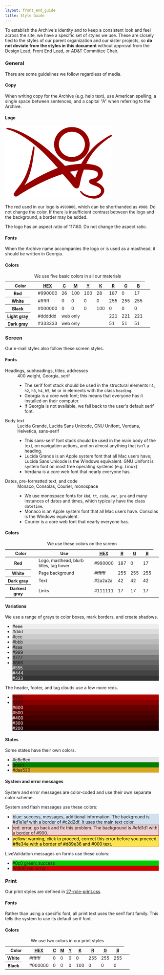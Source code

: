 ```yaml
---
layout: front_end_guide
title: Style Guide
---
```


To establish the Archive's identity and to keep a consistent look and feel across the site, we have a specific set of styles we use. These are closely tied to the styles of our parent organization and our sister projects, so **do not deviate from the styles in this document** without approval from the Design Lead, Front End Lead, or AD&T Committee Chair.

### General

There are some guidelines we follow regardless of media.

#### Copy

When writing copy for the Archive (e.g. help text), use American spelling, a single space between sentences, and a capital "A" when referring to the Archive.

#### Logo

![Archive logo](images/logo.png)

The red used in our logo is `#990000`, which can be shorthanded as `#900`. Do not change the color. If there is insufficient contrast between the logo and the background, a border may be added.

The logo has an aspect ratio of 117:80. Do not change the aspect ratio.

#### Fonts

When the Archive name accompanies the logo or is used as a masthead, it should be written in <span class="georgia serif">Georgia</span>.

#### Colors

<table summary="The five colors we use in our materials, and their hexadecimal, CMYK, and RGB values">
<caption>We use five basic colors in all our materials</caption>
<thead>
<tr>
<th scope="col" colspan="2">Color</th>
<th scope="col"><abbr title="hexadecimal">HEX</abbr></th>
<th scope="col"><abbr title="Cyan">C</abbr></th>
<th scope="col"><abbr title="Magenta">M</abbr></th>
<th scope="col"><abbr title="Yellow">Y</abbr></th>
<th scope="col"><abbr title="Key">K</abbr></th>
<th scope="col"><abbr title="Red">R</abbr></th>
<th scope="col"><abbr title="Green">G</abbr></th>
<th scope="col"><abbr title="Blue">B</abbr></th>
<td></td>
</tr>
</thead>
<tbody>
<tr>
<th scope="row">Red</th>
<td class="red color">&nbsp;</td>
<td>#990000</td>
<td>26</td>
<td>100</td>
<td>100</td>
<td>28</td>
<td>187</td>
<td>0</td>
<td>17</td>
<td class="red color">&nbsp;</td>
</tr>
<tr>
<th scope="row">White</th>
<td class="white color">&nbsp;</td>
<td>#ffffff</td>
<td>0</td>
<td>0</td>
<td>0</td>
<td>0</td>
<td>255</td>
<td>255</td>
<td>255</td>
<td class="white color">&nbsp;</td>
</tr>
<tr>
<th scope="row">Black</th>
<td class="black color">&nbsp;</td>
<td>#000000</td>
<td>0</td>
<td>0</td>
<td>0</td>
<td>100</td>
<td>0</td>
<td>0</td>
<td>0</td>
<td class="black color">&nbsp;</td>
</tr>
<tr>
<th scope="row">Light gray</th>
<td class="light-gray-ddd color">&nbsp;</td>
<td>#dddddd</td>
<td colspan="4">web only</td>
<td>221</td>
<td>221</td>
<td>221</td>
<td class="light-gray-ddd color">&nbsp;</td>
</tr>
<tr>
<th scope="row">Dark gray</th>
<td class="dark-gray-333 color">&nbsp;</td>
<td>#333333</td>
<td colspan="4">web only</td>
<td>51</td>
<td>51</td>
<td>51</td>
<td class="dark-gray-333 color">&nbsp;</td>
</tr>
</tbody>
</table>

### Screen

Our e-mail styles also follow these screen styles.

#### Fonts

<dl>
<dt>Headings, subheadings, titles, addresses</dt>
<dd>400 weight, <span class="georgia serif">Georgia</span>, <span class="serif">serif</span>
<ul><li>The serif font stack should be used in the structural elements <code>h1</code>, <code>h2</code>, <code>h3</code>, <code>h4</code>, <code>h5</code>, <code>h6</code> or in elements with the class <code>heading</code>.</li>
<li><span class="georgia serif">Georgia</span> is a core web font; this means that everyone has it installed on their computer.</li>
<li>If <span class="georgia serif">Georgia</span> is not available, we fall back to the user's default <span class="serif">serif</span> font.</li></ul></dd>
<dt>Body text</dt>
<dd><span class="lucida-grande sans-serif">Lucida Grande</span>, <span class="lucida-sans sans-serif">Lucida Sans Unicode</span>, <span class="gnu-unifont sans-serif">GNU Unifont</span>, <span class="verdana sans-serif">Verdana</span>, <span class="helvetica sans-serif">Helvetica</span>, <span class="sans-serif">sans-serif</span>
<ul><li>This sans-serif font stack should be used in the main body of the text, on navigation actions, and on almost anything that isn't a heading.</li>
<li><span class="lucida-grande sans-serif">Lucida Grande</span> is an Apple system font that all Mac users have; <span class="lucida-sans sans-serif">Lucida Sans Unicode</span> is the Windows equivalent. <span class="gnu-unifont sans-serif">GNU Unifont</span> is system font on most free operating systems (e.g. Linux).</li>
<li><span class="verdana sans-serif">Verdana</span> is a core web font that nearly everyone has.</li></ul></dd>
<dt>Dates, pre-formatted text, and code</dt>
<dd><span class="monaco monospace">Monaco</span>, <span class="consolas monospace">Consolas</span>, <span class="courier monospace">Courier</span>, <span class="monospace">monospace</span>
<ul><li>We use monospace fonts for <code>kbd</code>, <code>tt</code>, <code>code</code>, <code>var</code>, <code>pre</code> and many instances of dates and times, which typically have the class <code>datetime</code>.</li>
<li><span class="monaco monospace">Monaco</span> is an Apple system font that all Mac users have. <span class="consolas monospace">Consolas</span> is the Windows equivalent.</li>
<li><span class="courier monospace">Courier</span> is a core web font that nearly everyone has.</li></ul></dd>
</dl>

#### Colors

<table summary="The colors we use in our website, how they are used, and their hexadecimal and RGB values">
<caption>We use these colors on the screen</caption>
<thead>
<tr>
<th scope="col" colspan="2">Color</th>
<th scope="col">Use</th>
<th scope="col"><abbr title="hexadecimal">HEX</abbr></th>
<th scope="col"><abbr title="Red">R</abbr></th>
<th scope="col"><abbr title="Green">G</abbr></th>
<th scope="col"><abbr title="Blue">B</abbr></th>
<td></td>
</tr>
</thead>
<tbody>
<tr>
<th scope="row">Red</th>
<td class="red color">&nbsp;</td>
<td>Logo, masthead, blurb titles, tag hover</td>
<td>#990000</td>
<td>187</td>
<td>0</td>
<td>17</td>
<td class="red color">&nbsp;</td>
</tr>
<tr>
<th scope="row">White</th>
<td class="white color">&nbsp;</td>
<td>Page background</td>
<td>#ffffff</td>
<td>255</td>
<td>255</td>
<td>255</td>
<td class="white color">&nbsp;</td>
</tr>
<tr>
<th scope="row">Dark gray</th>
<td class="dark-gray-2a2a2a color">&nbsp;</td>
<td>Text</td>
<td>#2a2a2a</td>
<td>42</td>
<td>42</td>
<td>42</td>
<td class="dark-gray-2a2a2a color">&nbsp;</td>
</tr>
<tr>
<th scope="row">Darkest gray</th>
<td class="darkest-gray-111 color">&nbsp;</td>
<td>Links</td>
<td>#111111</td>
<td>17</td>
<td>17</td>
<td>17</td>
<td class="darkest-gray-111 color">&nbsp;</td>
</tr>
</tbody>
</table>

#### Variations

We use a range of grays to color boxes, mark borders, and create shadows.

<ul>
<li style="background:#eee">#eee</li>
<li style="background:#ddd">#ddd</li>
<li style="background:#ccc">#ccc</li>
<li style="background:#bbb">#bbb</li>
<li style="background:#aaa">#aaa</li>
<li style="background:#999">#999</li>
<li style="background:#777">#777</li>
<li style="background:#666">#666</li>
<li style="background:#555; color:#fff">#555</li>
<li style="background:#444; color:#fff">#444</li>
<li style="background:#333; color:#fff">#333</li>
</ul>

The header, footer, and tag clouds use a few more reds.

<ul>
<li style="background:#a00;">#a00</li>
<li style="background:#800;>#800</li>
<li style="background:#700;>#700</li>
<li style="background:#600; color:#fff">#600</li>
<li style="background:#500; color:#fff">#500</li>
<li style="background:#400; color:#fff">#400</li>
<li style="background:#300; color:#fff">#300</li>
<li style="background:#200; color:#fff">#200</li>
</ul>

#### States

Some states have their own colors.

<ul>
<li style="background:#e8e6ed">#e8e6ed</li>
<li style="background:green">green</li>
<li style="background:#daa520">#daa520</li>
</ul>

#### System and error messages

System and error messages are color-coded and use their own separate color scheme.

System and flash messages use these colors:

<ul>
<li style="background:#d1e1ef; border:1px solid #c2d2df">blue: success, messages, additional information. The background is #d1e1ef with a border of #c2d2df. It uses the main text color.</li>
<li style="background:#efd1d1; border: 1px solid #900">red: error, go back and fix this problem. The background is #efd1d1 with a border of #900.</li>
<li style="background:#ffe34e; border: 1px solid #d89e36; color: #000">yellow: warning, click to proceed, correct this error before you proceed. #ffe34e with a border of #d89e36 and #000 text.</li>
</ul>

LiveValidation messages on forms use these colors:

<ul>
<li style="background:#0c0">#0c0 green: success</li>
<li style="background:#c00">#c000 red: error</li>
</ul>

### Print

Our print styles are defined in [27-role-print.css](https://github.com/otwcode/otwarchive/blob/master/public/stylesheets/site/2.0/27-role-print.css).

#### Fonts

Rather than using a specific font, all print text uses the <span class="serif">serif</span> font family. This tells the system to use its default serif font.

#### Colors

<table summary="The two colors we use in our print materials, and their hexadecimal, CMYK, and RGB values">
<caption>We use two colors in our print styles</caption>
<thead>
<tr>
<th scope="col" colspan="2">Color</th>
<th scope="col"><abbr title="hexadecimal">HEX</abbr></th>
<th scope="col"><abbr title="Cyan">C</abbr></th>
<th scope="col"><abbr title="Magenta">M</abbr></th>
<th scope="col"><abbr title="Yellow">Y</abbr></th>
<th scope="col"><abbr title="Key">K</abbr></th>
<th scope="col"><abbr title="Red">R</abbr></th>
<th scope="col"><abbr title="Green">G</abbr></th>
<th scope="col"><abbr title="Blue">B</abbr></th>
<td></td>
</tr>
</thead>
<tbody>
<tr>
<th scope="row">White</th>
<td class="white color">&nbsp;</td>
<td>#ffffff</td>
<td>0</td>
<td>0</td>
<td>0</td>
<td>0</td>
<td>255</td>
<td>255</td>
<td>255</td>
<td class="white color">&nbsp;</td>
</tr>
<tr>
<th scope="row">Black</th>
<td class="black color">&nbsp;</td>
<td>#000000</td>
<td>0</td>
<td>0</td>
<td>0</td>
<td>100</td>
<td>0</td>
<td>0</td>
<td>0</td>
<td class="black color">&nbsp;</td>
</tr>
</tbody>
</table>
